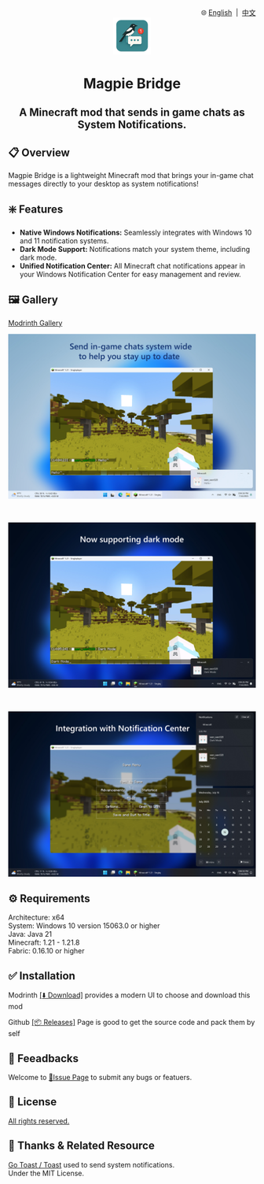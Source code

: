 <div align="right">
🌐
<a href="https://github.com/wen-wen520/Minecraft.Mod-MagpieBridge">English</a>
&nbsp;|&nbsp;
<a href="https://github.com/wen-wen520/Minecraft.Mod-MagpieBridge/blob/master/README.zh.md">中文</a>
</div>

<div align="center">

<img src="assets/icon/transparent.png" alt="icon for this repo" style="width: 15%;">

<h1>Magpie Bridge</h1>
<h2>A Minecraft mod that sends in game chats as System Notifications.</h2>

</div>


## 📋 Overview

Magpie Bridge is a lightweight Minecraft mod that brings your in-game chat messages directly to your desktop as system notifications!


## ❇️ Features

- **Native Windows Notifications:**
  Seamlessly integrates with Windows 10 and 11 notification systems.
- **Dark Mode Support:**
  Notifications match your system theme, including dark mode.
- **Unified Notification Center:**
  All Minecraft chat notifications appear in your Windows Notification Center for easy management and review.


## 🖼️ Gallery

[Modrinth Gallery](https://modrinth.com/mod/magpiebridge/gallery)

![Normal Mode](https://github.com/wen-wen520/Minecraft.Mod-MagpieBridge/blob/master/assets/gallery/Introduction.jpg?raw=true)

<br>

![Dark Mode](https://github.com/wen-wen520/Minecraft.Mod-MagpieBridge/blob/master/assets/gallery/Dark%20Mode.jpg?raw=true)

<br>

![Notification center](https://github.com/wen-wen520/Minecraft.Mod-MagpieBridge/blob/master/assets/gallery/Norification%20Center.jpg?raw=true)


## ⚙️ Requirements

Architecture: x64\
System: Windows 10 version 15063.0 or higher\
Java: Java 21\
Minecraft: 1.21 - 1.21.8\
Fabric: 0.16.10 or higher

## ✅ Installation

Modrinth [[⬇️ Download]](https://modrinth.com/mod/magpiebridge/versions) provides a modern UI to choose and download this mod

Github [[📦 Releases]](https://github.com/wen-wen520/Minecraft.Mod-MagpieBridge/releases) Page is good to get the source code and pack them by self

## 📃 Feeadbacks

Welcome to [📑Issue Page](https://github.com/wen-wen520/Minecraft.Mod-MagpieBridge/issues/new/choose) to submit any bugs or featuers.

## 📜 License

[All rights reserved.](LICENSE.md)

## 🎉 Thanks & Related Resource

[Go Toast / Toast](https://github.com/go-toast/toast) used to send system notifications.\
Under the MIT License.
